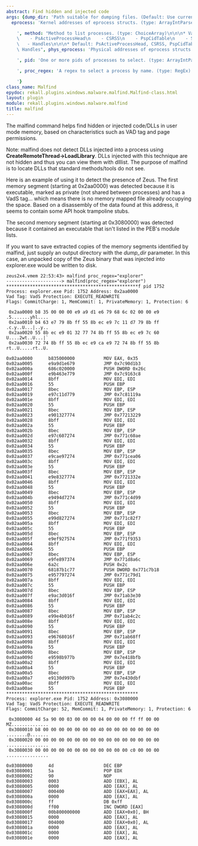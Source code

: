 ```yaml
---
abstract: Find hidden and injected code
args: {dump_dir: 'Path suitable for dumping files. (Default: Use current directory)',
  eprocess: 'Kernel addresses of eprocess structs. (type: ArrayIntParser)

    ', method: "Method to list processes. (type: ChoiceArray)\n\n\n* Valid Choices:\n\
    \    - PsActiveProcessHead\n    - CSRSS\n    - PspCidTable\n    - Sessions\n \
    \   - Handles\n\n\n* Default: PsActiveProcessHead, CSRSS, PspCidTable, Sessions,\
    \ Handles", phys_eprocess: 'Physical addresses of eprocess structs. (type: ArrayIntParser)

    ', pid: 'One or more pids of processes to select. (type: ArrayIntParser)

    ', proc_regex: 'A regex to select a process by name. (type: RegEx)

    '}
class_name: Malfind
epydoc: rekall.plugins.windows.malware.malfind.Malfind-class.html
layout: plugin
module: rekall.plugins.windows.malware.malfind
title: malfind
---
```


The malfind command helps find hidden or injected code/DLLs in user mode memory,
based on characteristics such as VAD tag and page permissions.

Note: malfind does not detect DLLs injected into a process using
**CreateRemoteThread->LoadLibrary**. DLLs injected with this technique are not
hidden and thus you can view them with dlllist. The purpose of malfind is to
locate DLLs that standard methods/tools do not see.

Here is an example of using it to detect the presence of Zeus. The first memory
segment (starting at 0x2aa0000) was detected because it is executable, marked as
private (not shared between processes) and has a VadS tag... which means there
is no memory mapped file already occupying the space. Based on a disassembly of
the data found at this address, it seems to contain some API hook trampoline
stubs.

The second memory segment (starting at 0x3080000) was detected because it contained an executable that isn't listed in the PEB's module lists.

If you want to save extracted copies of the memory segments identified by
malfind, just supply an output directory with the *dump_dir* parameter. In this
case, an unpacked copy of the Zeus binary that was injected into explorer.exe
would be written to disk.

```
zeus2x4.vmem 22:53:43> malfind proc_regex="explorer"
---------------------> malfind(proc_regex="explorer")
**************************************************f pid 1752
Process: explorer.exe Pid: 1752 Address: 0x2aa0000
Vad Tag: VadS Protection: EXECUTE_READWRITE
Flags: CommitCharge: 1, MemCommit: 1, PrivateMemory: 1, Protection: 6

 0x2aa0000 b8 35 00 00 00 e9 a9 d1 e6 79 68 6c 02 00 00 e9  .5.......yhl....
 0x2aa0010 b4 63 e7 79 8b ff 55 8b ec e9 7c 11 d7 79 8b ff  .c.y..U...|..y..
 0x2aa0020 55 8b ec e9 01 32 77 74 8b ff 55 8b ec e9 7c 60  U....2wt..U...|`
 0x2aa0030 72 74 8b ff 55 8b ec e9 ca e9 72 74 8b ff 55 8b  rt..U.....rt..U.

0x02aa0000      b835000000           MOV EAX, 0x35
0x02aa0005      e9a9d1e679           JMP 0x7c90d1b3
0x02aa000a      686c020000           PUSH DWORD 0x26c
0x02aa000f      e9b463e779           JMP 0x7c9163c8
0x02aa0014      8bff                 MOV EDI, EDI
0x02aa0016      55                   PUSH EBP
0x02aa0017      8bec                 MOV EBP, ESP
0x02aa0019      e97c11d779           JMP 0x7c81119a
0x02aa001e      8bff                 MOV EDI, EDI
0x02aa0020      55                   PUSH EBP
0x02aa0021      8bec                 MOV EBP, ESP
0x02aa0023      e901327774           JMP 0x77213229
0x02aa0028      8bff                 MOV EDI, EDI
0x02aa002a      55                   PUSH EBP
0x02aa002b      8bec                 MOV EBP, ESP
0x02aa002d      e97c607274           JMP 0x771c60ae
0x02aa0032      8bff                 MOV EDI, EDI
0x02aa0034      55                   PUSH EBP
0x02aa0035      8bec                 MOV EBP, ESP
0x02aa0037      e9cae97274           JMP 0x771cea06
0x02aa003c      8bff                 MOV EDI, EDI
0x02aa003e      55                   PUSH EBP
0x02aa003f      8bec                 MOV EBP, ESP
0x02aa0041      e9e8327774           JMP 0x7721332e
0x02aa0046      8bff                 MOV EDI, EDI
0x02aa0048      55                   PUSH EBP
0x02aa0049      8bec                 MOV EBP, ESP
0x02aa004b      e9494d7274           JMP 0x771c4d99
0x02aa0050      8bff                 MOV EDI, EDI
0x02aa0052      55                   PUSH EBP
0x02aa0053      8bec                 MOV EBP, ESP
0x02aa0055      e99d827274           JMP 0x771c82f7
0x02aa005a      8bff                 MOV EDI, EDI
0x02aa005c      55                   PUSH EBP
0x02aa005d      8bec                 MOV EBP, ESP
0x02aa005f      e9ef927574           JMP 0x771f9353
0x02aa0064      8bff                 MOV EDI, EDI
0x02aa0066      55                   PUSH EBP
0x02aa0067      8bec                 MOV EBP, ESP
0x02aa0069      e9fe897374           JMP 0x771d8a6c
0x02aa006e      6a2c                 PUSH 0x2c
0x02aa0070      68187b1c77           PUSH DWORD 0x771c7b18
0x02aa0075      e957797274           JMP 0x771c79d1
0x02aa007a      8bff                 MOV EDI, EDI
0x02aa007c      55                   PUSH EBP
0x02aa007d      8bec                 MOV EBP, ESP
0x02aa007f      e9ac3d016f           JMP 0x71ab3e30
0x02aa0084      8bff                 MOV EDI, EDI
0x02aa0086      55                   PUSH EBP
0x02aa0087      8bec                 MOV EBP, ESP
0x02aa0089      e99e4b016f           JMP 0x71ab4c2c
0x02aa008e      8bff                 MOV EDI, EDI
0x02aa0090      55                   PUSH EBP
0x02aa0091      8bec                 MOV EBP, ESP
0x02aa0093      e96768016f           JMP 0x71ab68ff
0x02aa0098      8bff                 MOV EDI, EDI
0x02aa009a      55                   PUSH EBP
0x02aa009b      8bec                 MOV EBP, ESP
0x02aa009d      e9598b977b           JMP 0x7e418bfb
0x02aa00a2      8bff                 MOV EDI, EDI
0x02aa00a4      55                   PUSH EBP
0x02aa00a5      8bec                 MOV EBP, ESP
0x02aa00a7      e9130d997b           JMP 0x7e430dbf
0x02aa00ac      8bff                 MOV EDI, EDI
0x02aa00ae      55                   PUSH EBP
**************************************************
Process: explorer.exe Pid: 1752 Address: 0x3080000
Vad Tag: VadS Protection: EXECUTE_READWRITE
Flags: CommitCharge: 52, MemCommit: 1, PrivateMemory: 1, Protection: 6

 0x3080000 4d 5a 90 00 03 00 00 00 04 00 00 00 ff ff 00 00  MZ..............
 0x3080010 b8 00 00 00 00 00 00 00 40 00 00 00 00 00 00 00  ........@.......
 0x3080020 00 00 00 00 00 00 00 00 00 00 00 00 00 00 00 00  ................
 0x3080030 00 00 00 00 00 00 00 00 00 00 00 00 c0 00 00 00  ................

0x03080000      4d                   DEC EBP
0x03080001      5a                   POP EDX
0x03080002      90                   NOP
0x03080003      0003                 ADD [EBX], AL
0x03080005      0000                 ADD [EAX], AL
0x03080007      000400               ADD [EAX+EAX], AL
0x0308000a      0000                 ADD [EAX], AL
0x0308000c      ff                   DB 0xff
0x0308000d      ff00                 INC DWORD [EAX]
0x0308000f      00b800000000         ADD [EAX+0x0], BH
0x03080015      0000                 ADD [EAX], AL
0x03080017      004000               ADD [EAX+0x0], AL
0x0308001a      0000                 ADD [EAX], AL
0x0308001c      0000                 ADD [EAX], AL
0x0308001e      0000                 ADD [EAX], AL
```